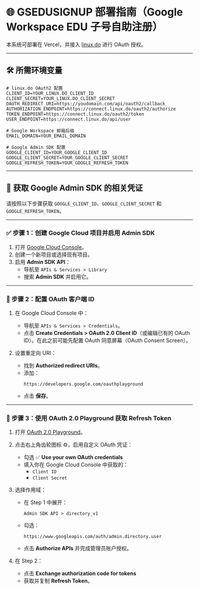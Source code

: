 # 🌐 GSEDUSIGNUP 部署指南（Google Workspace EDU 子号自助注册）

本系统可部署在 Vercel，并接入 [linux.do](https://linux.do) 进行 OAuth 授权。

---

## 🛠️ 所需环境变量

```env
# linux.do OAuth2 配置
CLIENT_ID=YOUR_LINUX.DO_CLIENT_ID
CLIENT_SECRET=YOUR_LINUX.DO_CLIENT_SECRET
OAUTH_REDIRECT_URI=https://youdomain.com/api/oauth2/callback
AUTHORIZATION_ENDPOINT=https://connect.linux.do/oauth2/authorize
TOKEN_ENDPOINT=https://connect.linux.do/oauth2/token
USER_ENDPOINT=https://connect.linux.do/api/user

# Google Workspace 邮箱后缀
EMAIL_DOMAIN=YOUR_EMAIL_DOMAIN

# Google Admin SDK 配置
GOOGLE_CLIENT_ID=YOUR_GOOGLE_CLIENT_ID
GOOGLE_CLIENT_SECRET=YOUR_GOOGLE_CLIENT_SECRET
GOOGLE_REFRESH_TOKEN=YOUR_GOOGLE_REFRESH_TOKEN
```

---

## 🔐 获取 Google Admin SDK 的相关凭证

请按照以下步骤获取 `GOOGLE_CLIENT_ID`、`GOOGLE_CLIENT_SECRET` 和 `GOOGLE_REFRESH_TOKEN`。

---

### ✅ 步骤 1：创建 Google Cloud 项目并启用 Admin SDK

1. 打开 [Google Cloud Console](https://console.cloud.google.com/)。
2. 创建一个新项目或选择现有项目。
3. 启用 **Admin SDK API**：
   - 导航至 `APIs & Services > Library`
   - 搜索 **Admin SDK** 并启用它。

---

### 🔧 步骤 2：配置 OAuth 客户端 ID

1. 在 Google Cloud Console 中：
   - 导航至 `APIs & Services > Credentials`。
   - 点击 **Create Credentials > OAuth 2.0 Client ID**（或编辑已有的 OAuth ID）。在此之前可能先配置 OAuth 同意屏幕（OAuth Consent Screen）。

2. 设置重定向 URI：
   - 找到 **Authorized redirect URIs**。
   - 添加：
     ```
     https://developers.google.com/oauthplayground
     ```
   - 点击 **保存**。

---

### 🧪 步骤 3：使用 OAuth 2.0 Playground 获取 Refresh Token

1. 打开 [OAuth 2.0 Playground](https://developers.google.com/oauthplayground)。

2. 点击右上角齿轮图标 ⚙️，启用自定义 OAuth 凭证：
   - 勾选 ✅ **Use your own OAuth credentials**
   - 填入你在 Google Cloud Console 中获取的：
     - `Client ID`
     - `Client Secret`

3. 选择作用域：
   - 在 Step 1 中展开：
     ```
     Admin SDK API > directory_v1
     ```
   - 勾选：
     ```
     https://www.googleapis.com/auth/admin.directory.user
     ```
   - 点击 **Authorize APIs** 并完成管理员账户授权。

4. 在 Step 2：
   - 点击 **Exchange authorization code for tokens**
   - 获取并复制 **Refresh Token**。



